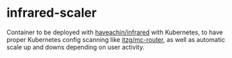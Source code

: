 # infrared-scaler

Container to be deployed with [haveachin/infrared](https://github.com/haveachin/infrared) with Kubernetes, to have proper Kubernetes config scanning like [itzg/mc-router](https://github.com/itzg/mc-router), as well as automatic scale up and downs depending on user activity.
